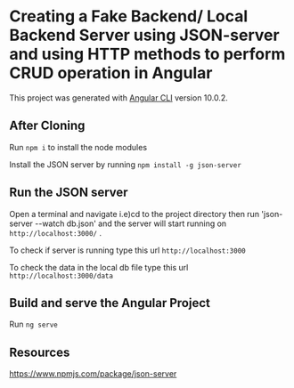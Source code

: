 # Creating a Fake Backend/ Local Backend Server using JSON-server and using HTTP methods to perform CRUD operation in Angular 

This project was generated with [Angular CLI](https://github.com/angular/angular-cli) version 10.0.2.

## After Cloning
Run `npm i` to install the node modules

Install the JSON server by running `npm install -g json-server`

## Run the JSON server
Open a terminal and navigate i.e)cd to the project directory then run 
'json-server --watch db.json' and the server will start running on `http://localhost:3000/` .

To check if server is running type this url
`http://localhost:3000`

To check the data in the local db file type this url `http://localhost:3000/data`


## Build and serve the Angular Project
Run `ng serve`

## Resources
https://www.npmjs.com/package/json-server


